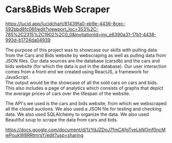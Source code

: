 # Cars&Bids Web Scraper

https://lucid.app/lucidchart/81439fa0-eb9e-4436-8cec-592bbd8fc06f/edit?viewport_loc=353%2C-785%2C2315%2C1902%2C0_0&invitationId=inv_e6390a31-17b1-4438-993d-b1724da04939

The purpose of this project was to showcase our skills with pulling data from the
Cars and Bids website by webscraping as well as pulling data from JSON files.
Our data sources are the database (carsdb) and the cars and bids website (for which the data is put in the database).
Our user interaction comes from a front-end we created using ReactJS, a framework for JavaScript.  
The output would be the showcase of all the sold cars on cars and bids. This also includes a page of analytics which consists of graphs that depict the average prices of cars over the lifespan of the website.

The API's we used is the cars and bids website, from which we webscraped all the closed auctions. We also used a JSON file for testing and checking data.
We also used SQLAlchemy to organize the data. We also used Beautiful soup to scrape the data from cars and bids. 


https://docs.google.com/document/d/1zYdJZDnJ7fmCAfgTyeLkNOinf0ncMwPoukW8RRtmrsY/edit?usp=sharing
 

 

